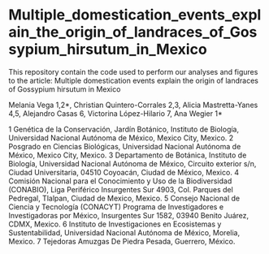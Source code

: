 # Multiple_domestication_events_explain_the_origin_of_landraces_of_Gossypium_hirsutum_in_Mexico
This repository contain the code used  to  perform  our  analyses  and  figures to the article: Multiple domestication events explain the origin of landraces of Gossypium hirsutum in Mexico 

Melania Vega 1,2*, Christian Quintero-Corrales 2,3, Alicia Mastretta-Yanes 4,5, Alejandro Casas 6, Victorina López-Hilario 7, Ana Wegier 1*

1 Genética de la Conservación, Jardín Botánico, Instituto de Biología, Universidad Nacional Autónoma de México, Mexico City, Mexico.
2 Posgrado en Ciencias Biológicas, Universidad Nacional Autónoma de México, Mexico City, Mexico.
3 Departamento de Botánica, Instituto de Biología, Universidad Nacional Autónoma de México, Circuito exterior s/n, Ciudad Universitaria,  04510 Coyoacán, Ciudad de México, Mexico.
4 Comisión Nacional para el Conocimiento y Uso de la Biodiversidad (CONABIO), Liga Periférico Insurgentes Sur 4903, Col. Parques del Pedregal, Tlalpan, Ciudad de Mexico, Mexico.
5 Consejo Nacional de Ciencia y Tecnología (CONACYT) Programa de Investigadores e Investigadoras por México, Insurgentes Sur 1582, 03940 Benito Juárez, CDMX, Mexico.
6 Instituto de Investigaciones en Ecosistemas y Sustentabilidad, Universidad Nacional Autónoma de México, Morelia, Mexico.
7  Tejedoras Amuzgas De Piedra Pesada, Guerrero, México.

